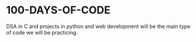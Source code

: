 # 100-DAYS-OF-CODE
DSA in C and projects in python and web development will be the main type of code we will be practicing.
